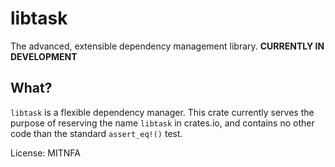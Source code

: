 # libtask

The advanced, extensible dependency management library. **CURRENTLY IN DEVELOPMENT**

## What?
`libtask` is a flexible dependency manager. This crate currently serves the purpose of reserving
the name `libtask` in crates.io, and contains no other code than the standard `assert_eq!()`
test.

License: MITNFA
